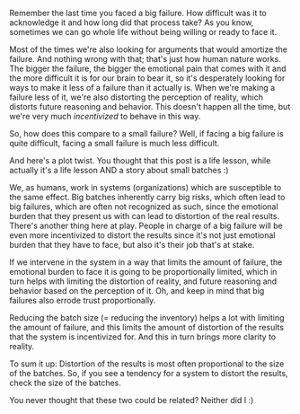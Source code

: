 Remember the last time you faced a big failure. How difficult was it to acknowledge it and how long did that process take?
As you know, sometimes we can go whole life without being willing or ready to face it. 

Most of the times we're also looking for arguments that would amortize the failure. And nothing wrong with that; that's just how human nature works.
The bigger the failure, the bigger the emotional pain that comes with it and the more difficult it is for our brain to bear it, so it's desperately looking for ways to make it less of a failure than it actually is. When we're making a failure less of it, we're also distorting the perception of reality, which distorts future reasoning and behavior.
This doesn't happen all the time, but we're very much _incentivized_ to behave in this way.

So, how does this compare to a small failure? Well, if facing a big failure is quite difficult, facing a small failure is much less difficult.


And here's a plot twist. You thought that this post is a life lesson, while actually it's a life lesson AND a story about small batches :)

We, as humans, work in systems (organizations) which are susceptible to the same effect.
Big batches inherently carry big risks, which often lead to big failures, which are often not recognized as such, since the emotional burden that they present us with can lead to distortion of the real results. There's another thing here at play. People in charge of a big failure will be even more incentivized to distort the results since it's not just emotional burden that they have to face, but also it's their job that's at stake.

If we intervene in the system in a way that limits the amount of failure, the emotional burden to face it is going to be proportionally limited, which in turn helps with limiting the distortion of reality, and future reasoning and behavior based on the perception of it.
Oh, and keep in mind that big failures also errode trust proportionally.


Reducing the batch size (= reducing the inventory) helps a lot with limiting the amount of failure, and this limits the amount of distortion of the results that the system is incentivized for. And this in turn brings more clarity to reality.


To sum it up: Distortion of the results is most often proportional to the size of the batches. So, if you see a tendency for a system to distort the results, check the size of the batches.

You never thought that these two could be related? Neither did I :)
